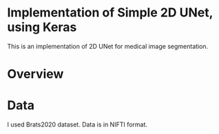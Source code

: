 # Implementation of Simple 2D UNet, using Keras
This is an implementation of 2D UNet for medical image segmentation.
# Overview
# Data
I used Brats2020 dataset. Data is in NIFTI format.
